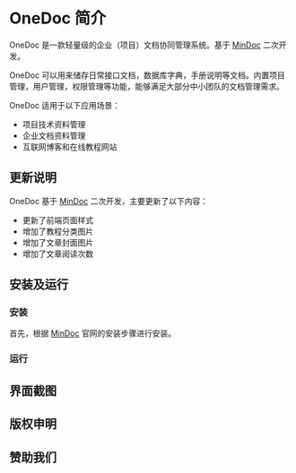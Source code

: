 # OneDoc 简介
OneDoc 是一款轻量级的企业（项目）文档协同管理系统。基于 [MinDoc](https://github.com/mindoc-org/mindoc) 二次开发。

OneDoc 可以用来储存日常接口文档，数据库字典，手册说明等文档。内置项目管理，用户管理，权限管理等功能，能够满足大部分中小团队的文档管理需求。

OneDoc 适用于以下应用场景：
+ 项目技术资料管理
+ 企业文档资料管理
+ 互联网博客和在线教程网站

## 更新说明
OneDoc 基于 [MinDoc](https://github.com/mindoc-org/mindoc) 二次开发，主要更新了以下内容：
- 更新了前端页面样式
- 增加了教程分类图片
- 增加了文章封面图片
- 增加了文章阅读次数

## 安装及运行
### 安装
首先，根据 [MinDoc](https://github.com/mindoc-org/mindoc) 官网的安装步骤进行安装。


### 运行


## 界面截图


## 版权申明


## 赞助我们


